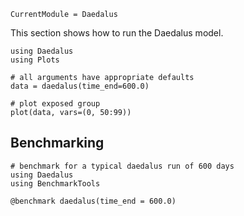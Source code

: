```@meta
CurrentModule = Daedalus
```

This section shows how to run the Daedalus model.

```@example basic_daedalus
using Daedalus
using Plots

# all arguments have appropriate defaults
data = daedalus(time_end=600.0)

# plot exposed group
plot(data, vars=(0, 50:99))
```

## Benchmarking

```@example benchmarking
# benchmark for a typical daedalus run of 600 days
using Daedalus
using BenchmarkTools

@benchmark daedalus(time_end = 600.0)
```
